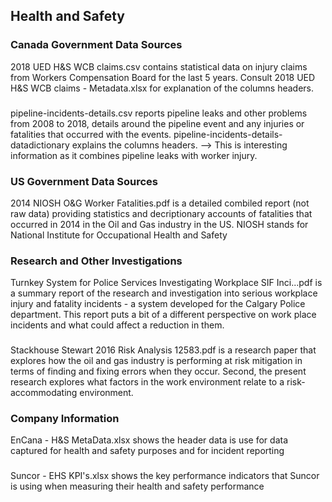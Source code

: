 ## Health and Safety ##

### Canada Government Data Sources ###
2018 UED H&S WCB claims.csv contains statistical data on injury claims from Workers Compensation Board for the last 5 years. Consult 2018 UED H&S WCB claims - Metadata.xlsx for explanation of the columns headers.
###
pipeline-incidents-details.csv reports pipeline leaks and other problems from 2008 to 2018, details around the pipeline event and any injuries or fatalities that occurred with the events. pipeline-incidents-details-datadictionary explains the columns headers. --> This is interesting information as it combines pipeline leaks with worker injury.
### US Government Data Sources ###
2014 NIOSH O&G Worker Fatalities.pdf is a detailed combiled report (not raw data) providing statistics and decriptionary accounts of fatalities that occurred in 2014 in the Oil and Gas industry in the US. NIOSH stands for National Institute for Occupational Health and Safety
### Research and Other Investigations
Turnkey System for Police Services Investigating Workplace SIF Inci...pdf is a summary report of the research and investigation into serious workplace injury and fatality incidents - a system developed for the Calgary Police department. This report puts a bit of a different perspective on work place incidents and what could affect a reduction in them.
###
Stackhouse Stewart 2016 Risk Analysis 12583.pdf is a research paper that explores how the oil and gas industry is performing at risk mitigation in terms of finding and fixing errors when they occur. Second, the present research explores what factors in the work environment relate to a risk-accommodating environment.
### Company Information
EnCana - H&S MetaData.xlsx shows the header data is use for data captured for health and safety purposes and for incident reporting
###
Suncor - EHS KPI's.xlsx shows the key performance indicators that Suncor is using when measuring their health and safety performance
